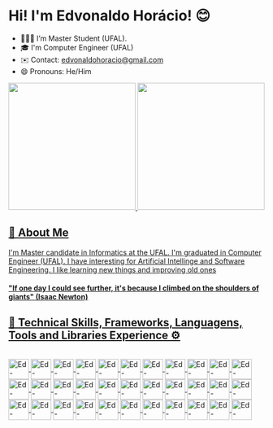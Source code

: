 # Hi! I'm Edvonaldo Horácio! 😊

<!--
**NaldoHoracio/naldohoracio** is a ✨ _special_ ✨ repository because its `README.md` (this file) appears on your GitHub profile.

Here are some ideas to get you started:

- 🔭 I’m currently working on ...
- 🌱 I’m currently learning ...
- 👯 I’m looking to collaborate on ...
- 🤔 I’m looking for help with ...
- 💬 Ask me about ...
- 📫 How to reach me: ...
- 😄 Pronouns: ...
- ⚡ Fun fact: ...
-->

- 👨🏾‍🎓 I’m Master Student (UFAL).
- 🎓 I'm Computer Engineer (UFAL)
- ✉️ Contact: edvonaldohoracio@gmail.com
- 😄 Pronouns: He/Him

<div>
  <a href="https://beacons.ai/naldohoracio">
  <img height="250em" src="https://github-readme-stats.vercel.app/api?username=naldohoracio&show_icons=true&theme=dracula&include_all_commits=true&count_private=true" />
  <img height="250em" src="https://github-readme-stats.vercel.app/api/top-langs/?username=naldohoracio&layout=compact&langs_count=16&theme=dracula" />
</div>

## 💭 About Me
 I'm Master candidate in Informatics at the UFAL. I'm graduated in Computer Engineer (UFAL). I have interesting for Artificial Intellinge and Software Engineering. I like learning new things and improving old ones

#### "If one day I could see further, it's because I climbed on the shoulders of giants" (Isaac Newton)

## 📍 Technical Skills, Frameworks, Languagens, Tools and Libraries Experience ⚙️

<div style="display: inline"><br>
  <img align="center" alt="Ed-Anaconda" height="40", width="40" src="https://cdn.jsdelivr.net/gh/devicons/devicon@latest/icons/anaconda/anaconda-original-wordmark.svg"/>
  <img align="center" alt="Ed-" height="40", width="40" src="https://cdn.jsdelivr.net/gh/devicons/devicon@latest/icons/c/c-original.svg"/>
  <img align="center" alt="Ed-" height="40", width="40" src="https://cdn.jsdelivr.net/gh/devicons/devicon@latest/icons/cmake/cmake-original.svg"/>
  <img align="center" alt="Ed-" height="40", width="40" src="https://cdn.jsdelivr.net/gh/devicons/devicon@latest/icons/cplusplus/cplusplus-original.svg"/>
  <img align="center" alt="Ed-" height="40", width="40" src="https://cdn.jsdelivr.net/gh/devicons/devicon@latest/icons/eclipse/eclipse-original-wordmark.svg"/>
  <img align="center" alt="Ed-" height="40", width="40" src="https://cdn.jsdelivr.net/gh/devicons/devicon@latest/icons/git/git-original-wordmark.svg"/>
  <img align="center" alt="Ed-" height="40", width="40" src="https://cdn.jsdelivr.net/gh/devicons/devicon@latest/icons/github/github-original.svg"/>
  <img align="center" alt="Ed-" height="40", width="40" src="https://cdn.jsdelivr.net/gh/devicons/devicon@latest/icons/gitlab/gitlab-original-wordmark.svg"/>
  <img align="center" alt="Ed-" height="40", width="40" src="https://cdn.jsdelivr.net/gh/devicons/devicon@latest/icons/java/java-original-wordmark.svg"/>
  <img align="center" alt="Ed-" height="40", width="40" src="https://cdn.jsdelivr.net/gh/devicons/devicon@latest/icons/latex/latex-original.svg"/>
  <img align="center" alt="Ed-" height="40", width="40" src="https://cdn.jsdelivr.net/gh/devicons/devicon@latest/icons/markdown/markdown-original.svg"/>
  <img align="center" alt="Ed-" height="40", width="40" src="https://cdn.jsdelivr.net/gh/devicons/devicon@latest/icons/matlab/matlab-original.svg"/>
  <img align="center" alt="Ed-" height="40", width="40" src="https://cdn.jsdelivr.net/gh/devicons/devicon@latest/icons/matplotlib/matplotlib-original.svg"/>
  <img align="center" alt="Ed-" height="40", width="40" src="https://cdn.jsdelivr.net/gh/devicons/devicon@latest/icons/microsoftsqlserver/microsoftsqlserver-original-wordmark.svg"/>
  <img align="center" alt="Ed-" height="40", width="40" src="https://cdn.jsdelivr.net/gh/devicons/devicon@latest/icons/mysql/mysql-original-wordmark.svg"/>
  <img align="center" alt="Ed-" height="40", width="40" src="https://cdn.jsdelivr.net/gh/devicons/devicon@latest/icons/numpy/numpy-original-wordmark.svg"/>
  <img align="center" alt="Ed-" height="40", width="40" src="https://cdn.jsdelivr.net/gh/devicons/devicon@latest/icons/opencv/opencv-original-wordmark.svg"/>
  <img align="center" alt="Ed-" height="40", width="40" src="https://cdn.jsdelivr.net/gh/devicons/devicon@latest/icons/postgresql/postgresql-original-wordmark.svg"/>
  <img align="center" alt="Ed-" height="40", width="40" src="https://cdn.jsdelivr.net/gh/devicons/devicon@latest/icons/pycharm/pycharm-original.svg"/>
  <img align="center" alt="Ed-" height="40", width="40" src="https://cdn.jsdelivr.net/gh/devicons/devicon@latest/icons/pypi/pypi-original-wordmark.svg"/>
  <img align="center" alt="Ed-" height="40", width="40" src="https://cdn.jsdelivr.net/gh/devicons/devicon@latest/icons/python/python-original-wordmark.svg"/>
  <img align="center" alt="Ed-" height="40", width="40" src="https://cdn.jsdelivr.net/gh/devicons/devicon@latest/icons/pytorch/pytorch-original.svg"/>
  <img align="center" alt="Ed-" height="40", width="40" src="https://cdn.jsdelivr.net/gh/devicons/devicon@latest/icons/qt/qt-original.svg"/>
  <img align="center" alt="Ed-" height="40", width="40" src="https://cdn.jsdelivr.net/gh/devicons/devicon@latest/icons/r/r-plain.svg"/>
  <img align="center" alt="Ed-" height="40", width="40" src="https://cdn.jsdelivr.net/gh/devicons/devicon@latest/icons/rstudio/rstudio-original.svg"/>
  <img align="center" alt="Ed-" height="40", width="40" src="https://cdn.jsdelivr.net/gh/devicons/devicon@latest/icons/scikitlearn/scikitlearn-original.svg"/>
  <img align="center" alt="Ed-" height="40", width="40" src="https://cdn.jsdelivr.net/gh/devicons/devicon@latest/icons/slack/slack-original-wordmark.svg"/>
  <img align="center" alt="Ed-" height="40", width="40" src="https://cdn.jsdelivr.net/gh/devicons/devicon@latest/icons/spyder/spyder-original-wordmark.svg"/>
  <img align="center" alt="Ed-" height="40", width="40" src="https://cdn.jsdelivr.net/gh/devicons/devicon@latest/icons/tex/tex-original.svg"/>
  <img align="center" alt="Ed-" height="40", width="40" src="https://cdn.jsdelivr.net/gh/devicons/devicon@latest/icons/vscode/vscode-original-wordmark.svg"/>
  <img align="center" alt="Ed-" height="40", width="40" src="https://seaborn.pydata.org/_images/logo-wide-lightbg.svg"/>
  <img align="center" alt="Ed-" height="40", width="40" src="https://cdn.jsdelivr.net/gh/devicons/devicon@latest/icons/tensorflow/tensorflow-original.svg"/>
  <img align="center" alt="Ed-" height="40", width="40" src="https://cdn.jsdelivr.net/gh/devicons/devicon@latest/icons/cmake/cmake-original-wordmark.svg"/>
  <!-- <img align="center" alt="Ed-" height="40", width="40" src=""/>
  <img align="center" alt="Ed-" height="40", width="40" src=""/>
  <img align="center" alt="Ed-" height="40", width="40" src=""/> -->
</div>
























